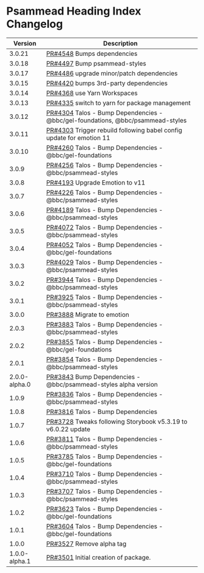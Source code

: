 # Psammead Heading Index Changelog

<!-- prettier-ignore -->
| Version | Description |
|---------|-------------|
| 3.0.21 | [PR#4548](https://github.com/bbc/psammead/pull/4548) Bumps dependencies |
| 3.0.18 | [PR#4497](https://github.com/bbc/psammead/pull/4497) Bump psammead-styles |
| 3.0.17 | [PR#4486](https://github.com/bbc/psammead/pull/4486) upgrade minor/patch dependencies |
| 3.0.15 | [PR#4420](https://github.com/bbc/psammead/pull/4420) bumps 3rd-party dependencies |
| 3.0.14 | [PR#4368](https://github.com/bbc/psammead/pull/4368) use Yarn Workspaces |
| 3.0.13 | [PR#4335](https://github.com/bbc/psammead/pull/4335) switch to yarn for package management |
| 3.0.12 | [PR#4304](https://github.com/bbc/psammead/pull/4304) Talos - Bump Dependencies - @bbc/gel-foundations, @bbc/psammead-styles |
| 3.0.11 | [PR#4303](https://github.com/bbc/psammead/pull/4303) Trigger rebuild following babel config update for emotion 11 |
| 3.0.10 | [PR#4260](https://github.com/bbc/psammead/pull/4260) Talos - Bump Dependencies - @bbc/gel-foundations |
| 3.0.9 | [PR#4256](https://github.com/bbc/psammead/pull/4256) Talos - Bump Dependencies - @bbc/psammead-styles |
| 3.0.8 | [PR#4193](https://github.com/bbc/psammead/pull/4193) Upgrade Emotion to v11 |
| 3.0.7 | [PR#4226](https://github.com/bbc/psammead/pull/4226) Talos - Bump Dependencies - @bbc/psammead-styles |
| 3.0.6 | [PR#4189](https://github.com/bbc/psammead/pull/4189) Talos - Bump Dependencies - @bbc/psammead-styles |
| 3.0.5 | [PR#4072](https://github.com/bbc/psammead/pull/4072) Talos - Bump Dependencies - @bbc/psammead-styles |
| 3.0.4 | [PR#4052](https://github.com/bbc/psammead/pull/4052) Talos - Bump Dependencies - @bbc/gel-foundations |
| 3.0.3 | [PR#4029](https://github.com/bbc/psammead/pull/4029) Talos - Bump Dependencies - @bbc/psammead-styles |
| 3.0.2 | [PR#3944](https://github.com/bbc/psammead/pull/3944) Talos - Bump Dependencies - @bbc/psammead-styles |
| 3.0.1 | [PR#3925](https://github.com/bbc/psammead/pull/3925) Talos - Bump Dependencies - @bbc/psammead-styles |
| 3.0.0 | [PR#3888](https://github.com/bbc/psammead/pull/3888) Migrate to emotion |
| 2.0.3 | [PR#3883](https://github.com/bbc/psammead/pull/3883) Talos - Bump Dependencies - @bbc/psammead-styles |
| 2.0.2 | [PR#3855](https://github.com/bbc/psammead/pull/3855) Talos - Bump Dependencies - @bbc/gel-foundations |
| 2.0.1 | [PR#3854](https://github.com/bbc/psammead/pull/3854) Talos - Bump Dependencies - @bbc/psammead-styles |
| 2.0.0-alpha.0 | [PR#3843](https://github.com/bbc/psammead/pull/3843) Bump Dependencies - @bbc/psammead-styles alpha version |
| 1.0.9 | [PR#3836](https://github.com/bbc/psammead/pull/3836) Talos - Bump Dependencies - @bbc/psammead-styles |
| 1.0.8 | [PR#3816](https://github.com/bbc/psammead/pull/3816) Talos - Bump Dependencies |
| 1.0.7 | [PR#3728](https://github.com/bbc/psammead/pull/3728) Tweaks following Storybook v5.3.19 to v6.0.22 update |
| 1.0.6 | [PR#3811](https://github.com/bbc/psammead/pull/3811) Talos - Bump Dependencies - @bbc/psammead-styles |
| 1.0.5 | [PR#3785](https://github.com/bbc/psammead/pull/3785) Talos - Bump Dependencies - @bbc/gel-foundations |
| 1.0.4 | [PR#3710](https://github.com/bbc/psammead/pull/3710) Talos - Bump Dependencies - @bbc/psammead-styles |
| 1.0.3 | [PR#3707](https://github.com/bbc/psammead/pull/3707) Talos - Bump Dependencies - @bbc/psammead-styles |
| 1.0.2 | [PR#3623](https://github.com/bbc/psammead/pull/3623) Talos - Bump Dependencies - @bbc/gel-foundations |
| 1.0.1 | [PR#3604](https://github.com/bbc/psammead/pull/3604) Talos - Bump Dependencies - @bbc/gel-foundations |
| 1.0.0 | [PR#3527](https://github.com/BBC/psammead/pull/3527) Remove alpha tag |
| 1.0.0-alpha.1 | [PR#3501](https://github.com/BBC-News/psammead/pull/3501) Initial creation of package. |
